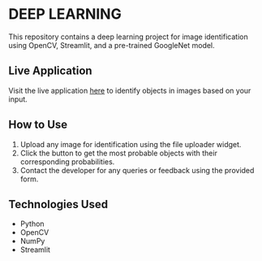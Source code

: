 # DEEP LEARNING

This repository contains a deep learning project for image identification using OpenCV, Streamlit, and a pre-trained GoogleNet model.

## Live Application

Visit the live application [here](https://image-identification.onrender.com/) to identify objects in images based on your input.

## How to Use

1. Upload any image for identification using the file uploader widget.
2. Click the button to get the most probable objects with their corresponding probabilities.
3. Contact the developer for any queries or feedback using the provided form.

## Technologies Used

- Python
- OpenCV
- NumPy
- Streamlit
